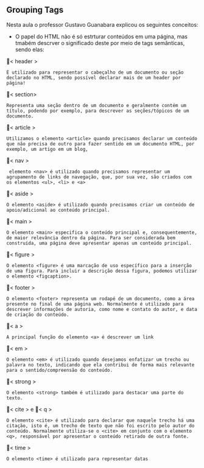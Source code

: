## Grouping Tags

Nesta aula o professor Gustavo Guanabara explicou os seguintes conceitos:

- O papel do HTML não é só estrturar conteúdos em uma página, mas tmabém descrver o significado deste por meio de tags semânticas, sendo elas:

🔸&lt; header &gt;

    É utilizado para representar o cabeçalho de um documento ou seção declarado no HTML, sendo possível declarar mais de um header por página!

🔸&lt; section&gt;

    Representa uma seção dentro de um documento e geralmente contém um título, podendo por exemplo, para descrever as seções/tópicos de um documento.

🔸&lt; article &gt;

    Utilizamos o elemento <article> quando precisamos declarar um conteúdo que não precisa de outro para fazer sentido em um documento HTML, por exemplo, um artigo em um blog,

🔸&lt; nav &gt;

     elemento <nav> é utilizado quando precisamos representar um agrupamento de links de navegação, que, por sua vez, são criados com os elementos <ul>, <li> e <a>

🔸&lt; aside &gt;

    O elemento <aside> é utilizado quando precisamos criar um conteúdo de apoio/adicional ao conteúdo principal.

🔸&lt; main &gt;

    O elemento <main> especifica o conteúdo principal e, consequentemente, de maior relevância dentro da página. Para ser considerada bem construída, uma página deve apresentar apenas um conteúdo principal.

🔸&lt; figure &gt;

    O elemento <figure> é uma marcação de uso específico para a inserção de uma figura. Para incluir a descrição dessa figura, podemos utilizar o elemento <figcaption>.

🔸&lt; footer &gt;

    O elemento <footer> representa um rodapé de um documento, como a área presente no final de uma página web. Normalmente é utilizado para descrever informações de autoria, como nome e contato do autor, e data de criação do conteúdo.


🔸&lt; a &gt;

    A principal função do elemento <a> é descrever um link

🔸&lt; em &gt;

    O elemento <em> é utilizado quando desejamos enfatizar um trecho ou palavra no texto, indicando que ela contribui de forma mais relevante para o sentido/compreensão do conteúdo.

🔸&lt; strong &gt;

    O elemento <strong> também é utilizado para destacar uma parte do texto.

🔸&lt; cite &gt; e 🔸&lt; q &gt;

    O elemento <cite> é utilizado para declarar que naquele trecho há uma citação, isto é, um trecho de texto que não foi escrito pelo autor do conteúdo. Normalmente utiliza-se o <cite> em conjunto com o elemento <q>, responsável por apresentar o conteúdo retirado de outra fonte.


🔸&lt; time &gt;

    O elemento <time> é utilizado para representar datas